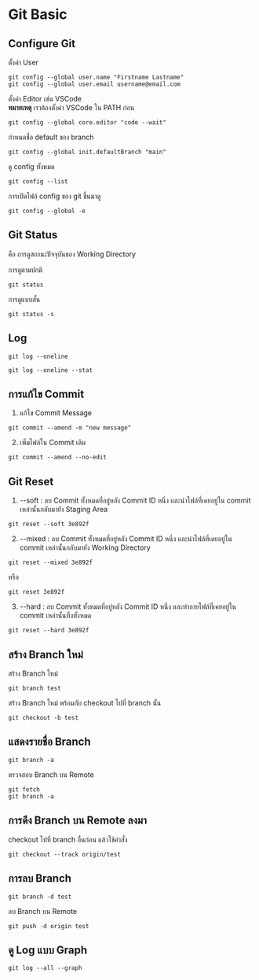 # Git Basic

## Configure Git

ตั้งค่า User

```shell
git config --global user.name "Firstname Lastname"
git config --global user.email username@email.com
```

ตั้งค่า Editor เช่น VSCode <br>
__หมายเหตุ__ เราต้องตั้งค่า VSCode ใน PATH ก่อน

```shell
git config --global core.editor "code --wait"
```

กำหนดชื่อ default ของ branch

```shell
git config --global init.defaultBranch "main"
```

ดู config ทั้งหมด

```shell
git config --list
```

การเปิดไฟล์ config ของ git ขึ้นมาดู

```shell
git config --global -e
```

## Git Status

คือ การดูสถานะปัจจุบันของ Working Directory

การดูตามปกติ

```shell
git status
```

การดูแบบสั้น

```shell
git status -s
```

## Log

```shell
git log --oneline
```

```shell
git log --oneline --stat
```

## การแก้ไข Commit

1. แก้ไข Commit Message

```shell
git commit --amend -m "new message"
```

2. เพิ่มไฟล์ใน Commit เดิม

```shell
git commit --amend --no-edit
```

## Git Reset

1. --soft : ลบ Commit ทั้งหมดที่อยู่หลัง Commit ID หนึ่ง และนำไฟล์ที่เคยอยู่ใน commit เหล่านั้นกลับมายัง Staging Area

```shell
git reset --soft 3e892f
```

2. --mixed : ลบ Commit ทั้งหมดที่อยู่หลัง Commit ID หนึ่ง และนำไฟล์ที่เคยอยู่ใน commit เหล่านั้นกลับมายัง Working
   Directory

```shell
git reset --mixed 3e892f
```

หรือ

```shell
git reset 3e892f
```

3. --hard : ลบ Commit ทั้งหมดที่อยู่หลัง Commit ID หนึ่ง และทำลายไฟล์ที่เคยอยู่ใน commit เหล่านั้นทิ้งทั้งหมด

```shell
git reset --hard 3e892f
```

## สร้าง Branch ใหม่

สร้าง Branch ใหม่

```shell
git branch test
```

สร้าง Branch ใหม่ พร้อมกับ checkout ไปที่ branch นั้น

```shell
git checkout -b test
```

## แสดงรายชื่อ Branch

```shell
git branch -a
```

ตรวจสอบ Branch บน Remote

```shell
git fetch
git branch -a
```

## การดึง Branch บน Remote ลงมา

checkout ไปที่ branch อื่นก่อน แล้วใช้คำสั่ง

```shell
git checkout --track origin/test
```

## การลบ Branch

```shell
git branch -d test
```

ลบ Branch บน Remote

```shell
git push -d origin test
```

## ดู Log แบบ Graph

```shell
git log --all --graph
```